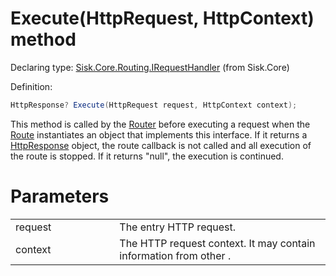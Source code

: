 <!--

Copyrights 2023 Sisk Framework - CypherPotato
Published under MIT license

!!! DO NOT EDIT THIS FILE !!!
This file was generated by a tool in the Sisk package. To edit the information in this documentation,
edit the XML documentation present in the Sisk source code.

-->


# Execute(HttpRequest, HttpContext) method

Declaring type: [Sisk.Core.Routing.IRequestHandler](/read?q=/contents/spec/Sisk.Core.Routing.IRequestHandler.md) (from Sisk.Core)


Definition:

```cs
HttpResponse? Execute(HttpRequest request, HttpContext context);
```

This method is called by the <a href="/read?q=/contents/spec/Sisk.Core.Routing.Router.md">Router</a> before executing a request when the <a href="/read?q=/contents/spec/Sisk.Core.Routing.Route.md">Route</a> instantiates an object that implements this interface. If it returns a <a href="/read?q=/contents/spec/Sisk.Core.Http.HttpResponse.md">HttpResponse</a> object, the route callback is not called and all execution of the route is stopped. If it returns "null", the execution is continued.


# Parameters

<table>
    <tbody>
<tr>
    <td width="33%">request</td>
    <td>The entry HTTP request.</td>
</tr>
<tr>
    <td width="33%">context</td>
    <td>The HTTP request context. It may contain information from other .</td>
</tr>
    </tbody>
</table>
